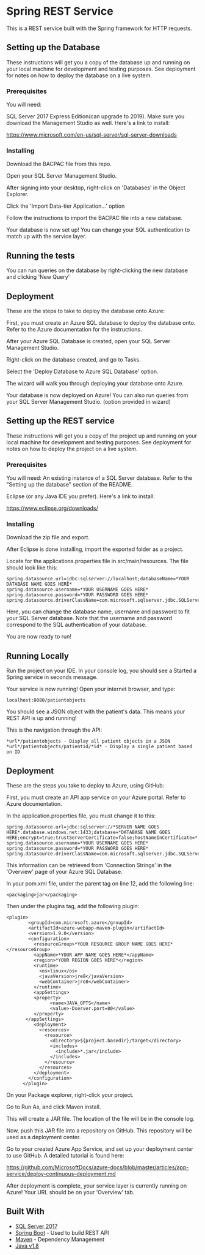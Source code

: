 # Spring REST Service
This is a REST service built with the Spring framework for HTTP requests.

 ## Setting up the Database

These instructions will get you a copy of the database up and running on your local machine for development and testing purposes. See deployment for notes on how to deploy the database on a live system.

### Prerequisites

You will need:

SQL Server 2017 Express Edition(can upgrade to 2019). Make sure you download the Management Studio as well. Here's a link to install:

https://www.microsoft.com/en-us/sql-server/sql-server-downloads


### Installing

Download the BACPAC file from this repo.

Open your SQL Server Management Studio.

After signing into your desktop, right-click on 'Databases' in the Object Explorer.

Click the 'Import Data-tier Application...' option

Follow the instructions to import the BACPAC file into a new database.

Your database is now set up! You can change your SQL authentication to match up with the service layer.

## Running the tests

You can run queries on the database by right-clicking the new database and clicking 'New Query'


## Deployment

These are the steps to take to deploy the database onto Azure:

First, you must create an Azure SQL database to deploy the database onto. Refer to the Azure documentation for the instructions.

After your Azure SQL Database is created, open your SQL Server Management Studio.

Right-click on the database created, and go to Tasks.

Select the 'Deploy Database to Azure SQL Database' option.

The wizard will walk you through deploying your database onto Azure.

Your database is now deployed on Azure! You can also run queries from your SQL Server Management Studio. (option provided in wizard)


## Setting up the REST service

These instructions will get you a copy of the project up and running on your local machine for development and testing purposes. See deployment for notes on how to deploy the project on a live system.

### Prerequisites

You will need:
An existing instance of a SQL Server database. Refer to the "Setting up the database" section of the README.

Eclipse (or any Java IDE you prefer). Here's a link to install:

https://www.eclipse.org/downloads/



### Installing

Download the zip file and export.

After Eclipse is done installing, import the exported folder as a project.

Locate for the applications.properties file in src/main/resources. The file should look like this:


```
spring.datasource.url=jdbc:sqlserver://localhost;databaseName=*YOUR DATABASE NAME GOES HERE*
spring.datasource.username=*YOUR USERNAME GOES HERE*
spring.datasource.password=*YOUR PASSWORD GOES HERE*
spring.datasource.driverClassName=com.microsoft.sqlserver.jdbc.SQLServerDriver
```

Here, you can change the database name, username and password to fit your SQL Server database.
Note that the username and password correspond to the SQL authentication of your database.

You are now ready to run!



## Running Locally

Run the project on your IDE. In your console log, you should see a Started a Spring service in seconds message.

Your service is now running! Open your internet browser, and type:

```
localhost:8080/patientobjects
```

You should see a JSON object with the patient's data. This means your REST API is up and running!

This is the navigation through the API:

```
*url*/patientobjects - Display all patient objects in a JSON
*url*/patientobjects/patientid/*id* - Display a single patient based on ID
```


## Deployment

These are the steps you take to deploy to Azure, using GitHub:

First, you must create an API app service on your Azure portal. Refer to Azure documentation.

In the application.properties file, you must change it to this:
```
spring.datasource.url=jdbc:sqlserver://*SERVER NAME GOES HERE*.database.windows.net:1433;database=*DATABASE NAME GOES HERE;encrypt=true;trustServerCertificate=false;hostNameInCertificate=*.database.windows.net;loginTimeout=30;
spring.datasource.username=*YOUR USERNAME GOES HERE*
spring.datasource.password=*YOUR PASSWORD GOES HERE*
spring.datasource.driverClassName=com.microsoft.sqlserver.jdbc.SQLServerDriver
```
This information can be retrieved from 'Connection Strings' in the 'Overview' page of your Azure SQL Database.

In your pom.xml file, under the parent tag on line 12, add the following line:
```
<packaging>jar</packaging>
```

Then under the plugins tag, add the following plugin:
```
<plugin> 
        <groupId>com.microsoft.azure</groupId>  
        <artifactId>azure-webapp-maven-plugin</artifactId>  
        <version>1.9.0</version>  
        <configuration>
          <resourceGroup>*YOUR RESOURCE GROUP NAME GOES HERE*</resourceGroup>
          <appName>*YOUR APP NAME GOES HERE*</appName>
          <region>*YOUR REGION GOES HERE*</region>
          <runtime>
            <os>linux</os>
            <javaVersion>jre8</javaVersion>
            <webContainer>jre8</webContainer>
          </runtime>
          <appSettings>
          <property>
                <name>JAVA_OPTS</name>
                <value>-Dserver.port=80</value>
          </property>
       </appSettings>
          <deployment>
            <resources>
              <resource>
                <directory>${project.basedir}/target</directory>
                <includes>
                  <include>*.jar</include>
                </includes>
              </resource>
            </resources>
          </deployment>
        </configuration>
      </plugin>
```

On your Package explorer, right-click your project.

Go to Run As, and click Maven install.

This will create a JAR file. The location of the file will be in the console log.

Now, push this JAR file into a repository on GitHub. This repository will be used as a deployment center.

Go to your created Azure App Service, and set up your deployment center to use GitHub. A detailed tutorial is found here:

https://github.com/MicrosoftDocs/azure-docs/blob/master/articles/app-service/deploy-continuous-deployment.md

After deployment is complete, your service layer is currently running on Azure! Your URL should be on your 'Overview' tab.



## Built With

* [SQL Server 2017](https://www.microsoft.com/en-us/sql-server/sql-server-downloads)
* [Spring Boot](https://spring.io/projects/spring-boot) - Used to build REST API
* [Maven](https://maven.apache.org/) - Dependency Management
* [Java v1.8](https://www.oracle.com/java/technologies/javase-jdk8-downloads.html)

